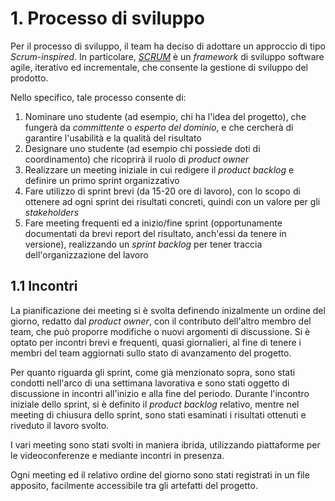# 1. Processo di sviluppo

Per il processo di sviluppo, il team ha deciso di adottare un approccio di tipo _Scrum-inspired_. In particolare,
[_SCRUM_](https://www.scrum.org/) è un _framework_ di sviluppo software agile, iterativo ed incrementale, che consente la gestione di sviluppo 
del prodotto.

Nello specifico, tale processo consente di:

1. Nominare uno studente (ad esempio, chi ha l'idea del progetto), che fungerà da _committente_ o _esperto del dominio_,
 e che cercherà di garantire l'usabilità e la qualità del risultato
2. Designare uno studente (ad esempio chi possiede doti di coordinamento) che ricoprirà il ruolo di _product owner_
3. Realizzare un meeting iniziale in cui redigere il _product backlog_ e definire un primo sprint organizzativo
4. Fare utilizzo di sprint brevi (da 15-20 ore di lavoro), con lo scopo di ottenere ad ogni sprint dei risultati 
concreti, quindi con un valore per gli _stakeholders_
5. Fare meeting frequenti ed a inizio/fine sprint (opportunamente documentati da brevi report del risultato, 
anch'essi da tenere in versione), realizzando un _sprint backlog_ per tener traccia dell'organizzazione del lavoro

## 1.1 Incontri

La pianificazione dei meeting si è svolta definendo inizalmente un ordine del giorno, redatto dal _product owner_, 
con il contributo dell'altro membro del team, che può proporre modifiche o nuovi argomenti di discussione.
Si è optato per incontri brevi e frequenti, quasi giornalieri, al fine di tenere i membri del team aggiornati sullo 
stato di avanzamento del progetto.

Per quanto riguarda gli sprint, come già menzionato sopra, sono stati condotti nell'arco di una settimana lavorativa
 e sono stati oggetto di discussione in incontri all'inizio e alla fine del periodo.
Durante l'incontro iniziale dello sprint, si è definito il _product backlog_ relativo, mentre nel meeting di chiusura 
dello sprint, sono stati esaminati i risultati ottenuti e riveduto il lavoro svolto.

I vari meeting sono stati svolti in maniera ibrida, utilizzando piattaforme per le videoconferenze e mediante incontri
in presenza.

Ogni meeting ed il relativo ordine del giorno sono stati registrati in un file apposito, facilmente accessibile
tra gli artefatti del progetto.

